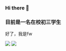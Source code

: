 ### Hi there 👋

<!--
**awesomehhhhh/awesomehhhhh** is a ✨ _special_ ✨ repository because its `README.md` (this file) appears on your GitHub profile.

Here are some ideas to get you started:

- 🔭 I’m currently working on ...
- 🌱 I’m currently learning ...
- 👯 I’m looking to collaborate on ...
- 🤔 I’m looking for help with ...
- 💬 Ask me about ...
- 📫 How to reach me: ...
- 😄 Pronouns: ...
- ⚡ Fun fact: ...
-->

### 目前是一名在校初三学生

好了，我是fw

![](https://github-readme-stats.vercel.app/api?username=awesomehhhhh&show_icons=true&icon_color=CE1D2D&text_color=718096&bg_color=ffffff)
![](https://visitor-badge.glitch.me/badge?page_id=awesomehhhhh)
